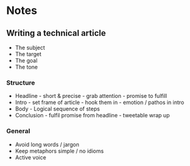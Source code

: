# Notes

## Writing a technical article
- The subject
- The target
- The goal
- The tone

### Structure
- Headline - short & precise - grab attention - promise to fulfill
- Intro - set frame of article - hook them in - emotion / pathos in intro
- Body - Logical sequence of steps
- Conclusion - fulfil promise from headline - tweetable wrap up

### General
- Avoid long words / jargon
- Keep metaphors simple / no idioms
- Active voice